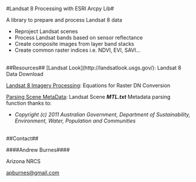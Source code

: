 #Landsat 8 Processing with ESRI Arcpy Lib#

A library to prepare and process Landsat 8 data

- Reproject Landsat scenes
- Process Landsat bands based on sensor reflectance
- Create composite images from layer band stacks
- Create common raster indices i.e. NDVI, EVI, SAVI...


<br>
##Resources##
[Landsat Look](http://landsatlook.usgs.gov/): Landsat 8 Data Download

[Landsat 8 Imagery Processing](https://landsat.usgs.gov/Landsat8_Using_Product.php): Equations for Raster DN Conversion

[Parsing Scene MetaData](https://code.google.com/p/metageta/source/browse/trunk/lib/formats/landsat_mtl.py?r=608): Landsat Scene **_MTL.txt_** Metadata parsing function thanks to:

- _Copyright (c) 2011 Australian Government, Department of Sustainability, Environment, Water, Population and Communities_

<br>
##Contact##

####Andrew Burnes####

Arizona NRCS

apburnes@gmail.com
